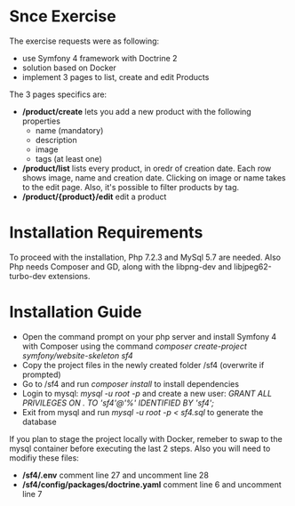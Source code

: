 # Snce Exercise
The exercise requests were as following:
- use Symfony 4 framework with Doctrine 2
- solution based on Docker
- implement 3 pages to list, create and edit Products

The 3 pages specifics are:
- **/product/create** lets you add a new product with the following properties
  - name (mandatory)
  - description
  - image
  - tags (at least one)
- **/product/list** lists every product, in oredr of creation date. Each row shows image, name and creation date. 
  Clicking on image or name takes to the edit page. Also, it's possible to filter products by tag.
- **/product/{product}/edit** edit a product

# Installation Requirements
To proceed with the installation, Php 7.2.3 and MySql 5.7 are needed. 
Also Php needs Composer and GD, along with the libpng-dev and libjpeg62-turbo-dev extensions.

# Installation Guide

- Open the command prompt on your php server and install Symfony 4 with Composer using the command *composer create-project symfony/website-skeleton sf4*
- Copy the project files in the newly created folder /sf4 (overwrite if prompted)
- Go to /sf4 and run *composer install* to install dependencies
- Login to mysql: *mysql -u root -p* and create a new user:
*GRANT ALL PRIVILEGES ON *.* TO 'sf4'@'%' IDENTIFIED BY 'sf4';*
- Exit from mysql and run *mysql -u root -p < sf4.sql* to generate the database

If you plan to stage the project locally with Docker, remeber to swap to the mysql container before executing the last 2 steps.
Also you will need to modifiy these files: 
- **/sf4/.env** comment line 27 and uncomment line 28   
- **/sf4/config/packages/doctrine.yaml** comment line 6 and uncomment line 7

